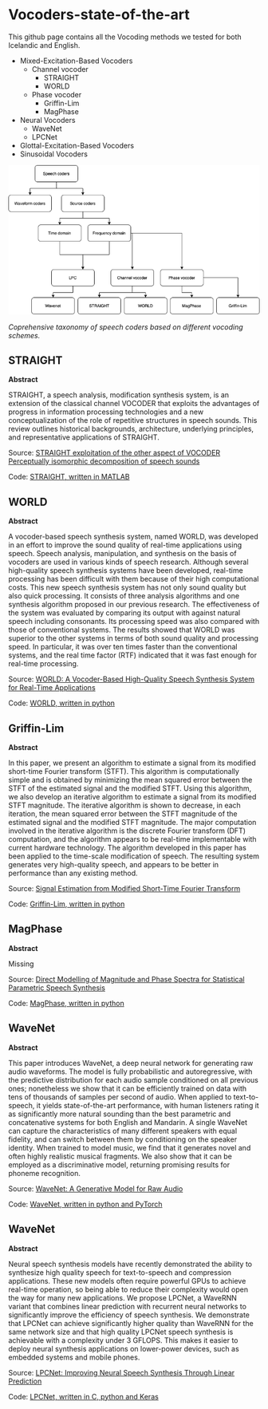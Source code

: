 # Vocoders-state-of-the-art

This github page contains all the Vocoding methods we tested for both Icelandic and English.

- Mixed-Excitation-Based Vocoders 
  - Channel vocoder
    - STRAIGHT
    - WORLD 
  - Phase vocoder 
    - Griffin-Lim
    - MagPhase
- Neural Vocoders
  - WaveNet
  - LPCNet
- Glottal-Excitation-Based Vocoders 
- Sinusoidal Vocoders 

![taxonomy](./img/newtaxonomy.png)

_Coprehensive taxonomy of speech coders based on different vocoding schemes._

## STRAIGHT

__Abstract__

STRAIGHT, a speech analysis, modification synthesis system, is an extension of the classical channel VOCODER that exploits the advantages of progress in information processing technologies and a new conceptualization of the role of repetitive structures in speech sounds. This review outlines historical backgrounds, architecture, underlying principles, and representative applications of STRAIGHT.

Source:
[STRAIGHT exploitation of the other aspect of VOCODER Perceptually isomorphic decomposition of speech sounds](https://www.researchgate.net/publication/228741024_STRAIGHT_exploitation_of_the_other_aspect_of_VOCODER_Perceptually_isomorphic_decomposition_of_speech_sounds)

Code:
[STRAIGHT, written in MATLAB](https://github.com/HidekiKawahara/legacy_STRAIGHT)


## WORLD

__Abstract__

A vocoder-based speech synthesis system, named WORLD, was developed in an effort to improve the sound quality of real-time applications using speech. Speech analysis, manipulation, and synthesis on the basis of vocoders are used in various kinds of speech research. Although several high-quality speech synthesis systems have been developed, real-time processing has been difficult with them because of their high computational costs. This new speech synthesis system has not only sound quality but also quick processing. It consists of three analysis algorithms and one synthesis algorithm proposed in our previous research. The effectiveness of the system was evaluated by comparing its output with against natural speech including consonants. Its processing speed was also compared with those of conventional systems. The results showed that WORLD was superior to the other systems in terms of both sound quality and processing speed. In particular, it was over ten times faster than the conventional systems, and the real time factor (RTF) indicated that it was fast enough for real-time processing.

Source:
[WORLD: A Vocoder-Based High-Quality Speech Synthesis System for Real-Time Applications](https://www.researchgate.net/publication/304671740_WORLD_A_Vocoder-Based_High-Quality_Speech_Synthesis_System_for_Real-Time_Applications)

Code:
[WORLD, written in python](https://github.com/JeremyCCHsu/Python-Wrapper-for-World-Vocoder)


## Griffin-Lim

__Abstract__

In this paper, we present an algorithm to estimate a signal from its modified short-time Fourier transform (STFT). This algorithm is computationally simple and is obtained by minimizing the mean squared error between the STFT of the estimated signal and the modified STFT. Using this algorithm, we also develop an iterative algorithm to estimate a signal from its modified STFT magnitude. The iterative algorithm is shown to decrease, in each iteration, the mean squared error between the STFT magnitude of the estimated signal and the modified STFT magnitude. The major computation involved in the iterative algorithm is the discrete Fourier transform (DFT) computation, and the algorithm appears to be real-time implementable with current hardware technology. The algorithm developed in this paper has been applied to the time-scale modification of speech. The resulting system generates very high-quality speech, and appears to be better in performance than any existing method.

Source:
[Signal Estimation from Modified Short-Time Fourier Transform](https://ieeexplore.ieee.org/document/1164317)

Code:
[Griffin-Lim, written in python](https://github.com/bkvogel/griffin_lim)

## MagPhase

__Abstract__

Missing

Source:
[Direct Modelling of Magnitude and Phase Spectra for Statistical Parametric Speech Synthesis](https://www.researchgate.net/publication/319185348_Direct_Modelling_of_Magnitude_and_Phase_Spectra_for_Statistical_Parametric_Speech_Synthesis)

Code:
[MagPhase, written in python](https://github.com/CSTR-Edinburgh/magphase)

## WaveNet

__Abstract__

This paper introduces WaveNet, a deep neural network for generating raw audio waveforms. The model is fully probabilistic and autoregressive, with the predictive distribution for each audio sample conditioned on all previous ones; nonetheless we show that it can be efficiently trained on data with tens of thousands of samples per second of audio. When applied to text-to-speech, it yields state-of-the-art performance, with human listeners rating it as significantly more natural sounding than the best parametric and concatenative systems for both English and Mandarin. A single WaveNet can capture the characteristics of many different speakers with equal fidelity, and can switch between them by conditioning on the speaker identity. When trained to model music, we find that it generates novel and often highly realistic musical fragments. We also show that it can be employed as a discriminative model, returning promising results for phoneme recognition.

Source:
[WaveNet: A Generative Model for Raw Audio](https://arxiv.org/abs/1609.03499)

Code:
[WaveNet, written in python and PyTorch](https://github.com/r9y9/wavenet_vocoder)

## WaveNet

__Abstract__

Neural speech synthesis models have recently demonstrated the ability to synthesize high quality speech for text-to-speech and compression applications. These new models often require powerful GPUs to achieve real-time operation, so being able to reduce their complexity would open the way for many new applications. We propose LPCNet, a WaveRNN variant that combines linear prediction with recurrent neural networks to significantly improve the efficiency of speech synthesis. We demonstrate that LPCNet can achieve significantly higher quality than WaveRNN for the same network size and that high quality LPCNet speech synthesis is achievable with a complexity under 3 GFLOPS. This makes it easier to deploy neural synthesis applications on lower-power devices, such as embedded systems and mobile phones.

Source:
[LPCNet: Improving Neural Speech Synthesis Through Linear Prediction](https://arxiv.org/abs/1810.11846)

Code:
[LPCNet, written in C, python and Keras](https://github.com/mozilla/LPCNet)
